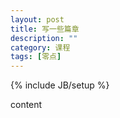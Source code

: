 ```yaml
---
layout: post
title: 写一些篇章
description: ""
category: 课程
tags: [零点]
---
```

{% include JB/setup %}

content
